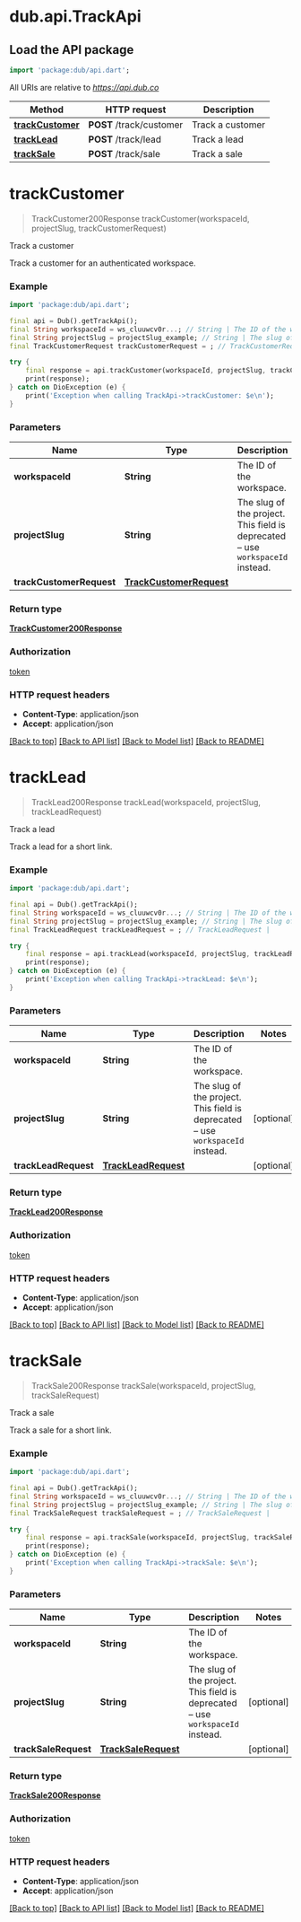 # dub.api.TrackApi

## Load the API package
```dart
import 'package:dub/api.dart';
```

All URIs are relative to *https://api.dub.co*

Method | HTTP request | Description
------------- | ------------- | -------------
[**trackCustomer**](TrackApi.md#trackcustomer) | **POST** /track/customer | Track a customer
[**trackLead**](TrackApi.md#tracklead) | **POST** /track/lead | Track a lead
[**trackSale**](TrackApi.md#tracksale) | **POST** /track/sale | Track a sale


# **trackCustomer**
> TrackCustomer200Response trackCustomer(workspaceId, projectSlug, trackCustomerRequest)

Track a customer

Track a customer for an authenticated workspace.

### Example
```dart
import 'package:dub/api.dart';

final api = Dub().getTrackApi();
final String workspaceId = ws_cluuwcv0r...; // String | The ID of the workspace.
final String projectSlug = projectSlug_example; // String | The slug of the project. This field is deprecated – use `workspaceId` instead.
final TrackCustomerRequest trackCustomerRequest = ; // TrackCustomerRequest | 

try {
    final response = api.trackCustomer(workspaceId, projectSlug, trackCustomerRequest);
    print(response);
} catch on DioException (e) {
    print('Exception when calling TrackApi->trackCustomer: $e\n');
}
```

### Parameters

Name | Type | Description  | Notes
------------- | ------------- | ------------- | -------------
 **workspaceId** | **String**| The ID of the workspace. | 
 **projectSlug** | **String**| The slug of the project. This field is deprecated – use `workspaceId` instead. | [optional] 
 **trackCustomerRequest** | [**TrackCustomerRequest**](TrackCustomerRequest.md)|  | [optional] 

### Return type

[**TrackCustomer200Response**](TrackCustomer200Response.md)

### Authorization

[token](../README.md#token)

### HTTP request headers

 - **Content-Type**: application/json
 - **Accept**: application/json

[[Back to top]](#) [[Back to API list]](../README.md#documentation-for-api-endpoints) [[Back to Model list]](../README.md#documentation-for-models) [[Back to README]](../README.md)

# **trackLead**
> TrackLead200Response trackLead(workspaceId, projectSlug, trackLeadRequest)

Track a lead

Track a lead for a short link.

### Example
```dart
import 'package:dub/api.dart';

final api = Dub().getTrackApi();
final String workspaceId = ws_cluuwcv0r...; // String | The ID of the workspace.
final String projectSlug = projectSlug_example; // String | The slug of the project. This field is deprecated – use `workspaceId` instead.
final TrackLeadRequest trackLeadRequest = ; // TrackLeadRequest | 

try {
    final response = api.trackLead(workspaceId, projectSlug, trackLeadRequest);
    print(response);
} catch on DioException (e) {
    print('Exception when calling TrackApi->trackLead: $e\n');
}
```

### Parameters

Name | Type | Description  | Notes
------------- | ------------- | ------------- | -------------
 **workspaceId** | **String**| The ID of the workspace. | 
 **projectSlug** | **String**| The slug of the project. This field is deprecated – use `workspaceId` instead. | [optional] 
 **trackLeadRequest** | [**TrackLeadRequest**](TrackLeadRequest.md)|  | [optional] 

### Return type

[**TrackLead200Response**](TrackLead200Response.md)

### Authorization

[token](../README.md#token)

### HTTP request headers

 - **Content-Type**: application/json
 - **Accept**: application/json

[[Back to top]](#) [[Back to API list]](../README.md#documentation-for-api-endpoints) [[Back to Model list]](../README.md#documentation-for-models) [[Back to README]](../README.md)

# **trackSale**
> TrackSale200Response trackSale(workspaceId, projectSlug, trackSaleRequest)

Track a sale

Track a sale for a short link.

### Example
```dart
import 'package:dub/api.dart';

final api = Dub().getTrackApi();
final String workspaceId = ws_cluuwcv0r...; // String | The ID of the workspace.
final String projectSlug = projectSlug_example; // String | The slug of the project. This field is deprecated – use `workspaceId` instead.
final TrackSaleRequest trackSaleRequest = ; // TrackSaleRequest | 

try {
    final response = api.trackSale(workspaceId, projectSlug, trackSaleRequest);
    print(response);
} catch on DioException (e) {
    print('Exception when calling TrackApi->trackSale: $e\n');
}
```

### Parameters

Name | Type | Description  | Notes
------------- | ------------- | ------------- | -------------
 **workspaceId** | **String**| The ID of the workspace. | 
 **projectSlug** | **String**| The slug of the project. This field is deprecated – use `workspaceId` instead. | [optional] 
 **trackSaleRequest** | [**TrackSaleRequest**](TrackSaleRequest.md)|  | [optional] 

### Return type

[**TrackSale200Response**](TrackSale200Response.md)

### Authorization

[token](../README.md#token)

### HTTP request headers

 - **Content-Type**: application/json
 - **Accept**: application/json

[[Back to top]](#) [[Back to API list]](../README.md#documentation-for-api-endpoints) [[Back to Model list]](../README.md#documentation-for-models) [[Back to README]](../README.md)

